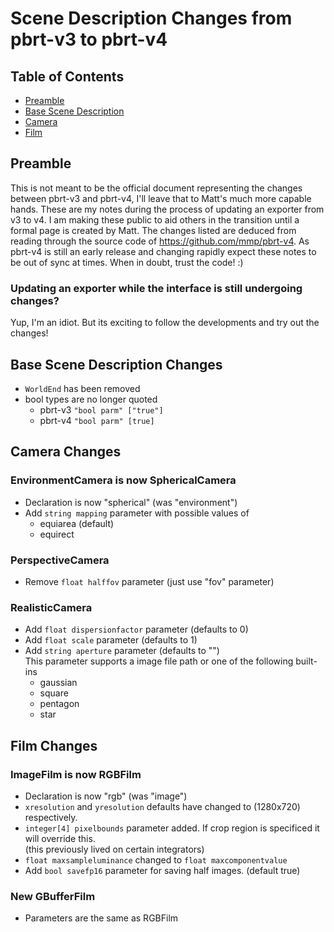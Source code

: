 # Scene Description Changes from pbrt-v3 to pbrt-v4

## Table of Contents
* [Preamble](#preamble)
* [Base Scene Description](#base-scene-description-changes)
* [Camera](#camera-changes)
* [Film](#film-changes)

## Preamble
This is not meant to be the official document representing the changes between pbrt-v3 and pbrt-v4, I'll leave that to Matt's much more capable hands. These are my notes during the process of updating an exporter from v3 to v4. I am making these public to aid others in the transition until a formal page is created by Matt. The changes listed are deduced from reading through the source code of https://github.com/mmp/pbrt-v4. As pbrt-v4 is still an early release and changing rapidly expect these notes to be out of sync at times. When in doubt, trust the code! :)

### Updating an exporter while the interface is still undergoing changes?
Yup, I'm an idiot. But its exciting to follow the developments and try out the changes!

## Base Scene Description Changes
* `WorldEnd` has been removed
* bool types are no longer quoted
  * pbrt-v3 `"bool parm" ["true"]`
  * pbrt-v4 `"bool parm" [true]`

## Camera Changes
### EnvironmentCamera is now SphericalCamera
* Declaration is now "spherical" (was "environment")
* Add `string mapping` parameter with possible values of
  * equiarea (default)
  * equirect
### PerspectiveCamera
* Remove `float halffov` parameter (just use "fov" parameter)
### RealisticCamera
* Add `float dispersionfactor` parameter (defaults to 0)
* Add `float scale` parameter (defaults to 1)
* Add `string aperture` parameter (defaults to "")<br>
  This parameter supports a image file path or one of the following built-ins
  * gaussian
  * square
  * pentagon
  * star
## Film Changes
### ImageFilm is now RGBFilm
* Declaration is now "rgb" (was "image")
* `xresolution` and `yresolution` defaults have changed to (1280x720) respectively.
* `integer[4] pixelbounds` parameter added. If crop region is specificed it will override this. <br>
(this previously lived on certain integrators)
* `float maxsampleluminance` changed to `float maxcomponentvalue`
* Add `bool savefp16` parameter for saving half images. (default true)
### New GBufferFilm
* Parameters are the same as RGBFilm

